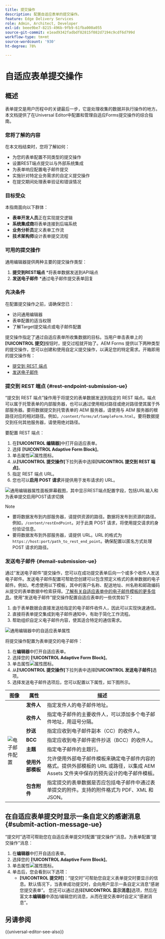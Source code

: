 ```yaml
---
title: 提交操作
description: 配置自适应表单的提交操作。
feature: Edge Delivery Services
role: Admin, Architect, Developer
exl-id: beee9be7-8215-496b-9fb9-61fba000a055
source-git-commit: e1ead9342fadbdf82815f082d7194c9cdf6d799d
workflow-type: tm+mt
source-wordcount: '930'
ht-degree: 78%

---
```


# 自适应表单提交操作

## 概述

表单提交是用户历程中的关键最后一步，它是处理收集的数据并执行操作的地方。 本文档提供了在Universal Editor中配置和管理自适应Forms提交操作的综合指南。

### 您将了解的内容

在本文档结束时，您将了解如何：

* 为您的表单配置不同类型的提交操作
* 设置REST端点提交以与外部系统集成
* 为表单响应配置电子邮件提交
* 实施针对特定业务需求的自定义提交操作
* 在提交期间处理表单验证和错误情况

### 目标受众

本指南面向以下群体：

* **表单开发人员**&#x200B;正在实现提交逻辑
* **系统集成商**&#x200B;将表单连接到后端系统
* **业务分析员**&#x200B;定义表单工作流
* **技术架构师**&#x200B;设计表单提交流程

### 可用的提交操作

通用编辑器提供两种主要的提交操作类型：

1. **提交到REST端点** *将表单数据发送到API端点
2. **发送电子邮件** *通过电子邮件提交表单回复

### 先决条件

在配置提交操作之前，请确保您已：

* 访问通用编辑器
* 表单配置的适当权限
* 了解Target提交端点或电子邮件配置

提交操作指定了通过自适应表单所收集数据的目标。当用户单击表单上的&#x200B;**[!UICONTROL 提交]**&#x200B;按钮时，提交过程就开始了。AEM Forms 提供以下两种类型的提交操作，您可以创建和使用自定义提交操作，以满足您的特定需求。开箱即用的提交操作有：

<!--To define a Submit Action for an Adaptive Form, you use the Properties dialog of the **Adaptive Form block** in the **Editor**-->

* [提交到 REST 端点](#rest-endpoint-submission-ue)
* [发送电子邮件](#email-submission-ue)


### 提交到 REST 端点 {#rest-endpoint-submission-ue}

“提交到 REST 端点”操作用于将提交的表单数据发送到指定的 REST 端点。端点可以属于托管表单的内部服务器，也可以通过使用相对路径或绝对路径使其属于外部服务器。要将数据提交到托管表单的 AEM 服务器，请使用与 AEM 服务器的根路径对应的相对路径。例如，`/content/forms/af/SampleForm.html`。要将数据提交到任何其他服务器，请使用绝对路径。

<!--Configuring the Submit Action to REST Endpoint for Adaptive Forms offers several benefits such as:  
* It facilitates seamless integration of form data with external systems and services via RESTful APIs.  
* Offers flexibility in managing data submissions from Adaptive Forms, accommodating dynamic and complex data structures.  
* Allows dynamic mapping of form fields to parameters within the REST endpoint URL, enabling adaptable and customizable data submissions.
-->



要配置 REST 端点：

1. 在&#x200B;**[!UICONTROL 编辑器]**&#x200B;中打开自适应表单。
1. 选择 **[!UICONTROL Adaptive Form Block]**。
1. 单击属性![属性](/help/forms/assets/Smock_Properties_18_N.svg)图标。
1. 从&#x200B;**[!UICONTROL 提交操作]**&#x200B;下拉列表中选择&#x200B;**[!UICONTROL 提交到 REST 端点]**。
1. 指定 REST 端点 URL。
1. 您也可以&#x200B;**启用 POST 请求**&#x200B;并提供用于发布请求的 URL。

![通用编辑器属性面板屏幕截图，其中显示REST端点配置字段，包括URL输入和为表单提交启用POST请求切换](/help/forms/assets/enable-post-request-ue.png)

>[!NOTE]
>
> * 要将数据发布到内部服务器，请提供资源的路径。数据将发布到资源的路径。例如，`/content/restEndPoint`。对于此类 POST 请求，将使用提交请求的身份验证信息。
> * 要将数据发布到外部服务器，请提供 URL。URL 的格式为 `https://host:port/path_to_rest_end_point`。确保配置以匿名方式处理 POST 请求的路径。

### 发送电子邮件 {#email-submission-ue}

通过“发送电子邮件”提交操作，您可以在成功提交表单后向一个或多个收件人发送电子邮件。发送电子邮件配置可帮助您创建可以包含预定义格式的表单数据的电子邮件。例如，考虑使用以下模板，其中的客户名称、配送地址、州名称和邮政编码从提交的表单数据中检索获得。[了解有关自适应表单中的电子邮件模板的更多信息](/help/forms/html-email-templates-in-adaptive-forms.md)。使用“发送电子邮件”提交操作配置自适应表单的一些优势如下：

1. 由于表单数据会直接发送给指定的电子邮件收件人，因此可以实现快速通信。
1. 直接将表单提交集成到电子邮件通知中，有助于简化工作流程。
1. 帮助组织自定义电子邮件内容，使其适合特定的通信需求。

![通用编辑器中的自适应表单属性](/help/forms/assets/submit-actions-ue.png)


将提交操作配置为表单提交的电子邮件：

1. 在&#x200B;**编辑器**&#x200B;中打开自适应表单。
1. 选择您的 **[!UICONTROL Adaptive Form Block]**。
1. 单击属性![属性](/help/forms/assets/Smock_Properties_18_N.svg)图标。
1. 从&#x200B;**[!UICONTROL 提交操作]**&#x200B;下拉列表中选择&#x200B;**[!UICONTROL 发送电子邮件]**&#x200B;选项。
1. 选择发送电子邮件选项后，您可以配置以下属性，如下图所示。

<table>
  <thead>
    <tr>
      <th>图像</th>
      <th>属性</th>
      <th>描述</th>
    </tr>
  </thead>
  <tbody>
    <tr>
    <td rowspan="7"><img src="/help/forms/assets/email-config-ue.png" alt="电子邮件配置"></td> 
    <td><b>发件人</td>
    <td>指定发件人的电子邮件地址。</td>
    </tr>
    <tr>
      <td><b>收件人</td>
      <td>指定电子邮件的主要收件人，可以添加多个电子邮件地址，用逗号分隔。</td>
    </tr>
    <tr>
      <td><b>抄送</td>
      <td>指定应收到电子邮件副本（CC）的收件人。</td>
    </tr>
    <tr>
      <td><b>BCC</td>
      <td>指定应收到电子邮件密件抄送（BCC）的收件人。</td>
    </tr>
    <tr>
      <td><b>主题</td>
      <td>指定电子邮件的主题行。</td>
    </tr>
    <tr>
      <td><b>使用外部模板</td>
      <td>允许使用外部电子邮件模板来确定电子邮件内容的格式。提供外部模板的 URL 或路径，以集成 AEM Assets 文件夹中保存的预先设计的电子邮件模板。</td>
    </tr>
    <tr>
      <td><b>包含附件</td>
      <td>指定提交的表单数据是否应包括电子邮件中通过表单提交的附件。支持的附件格式为 PDF、XML 和 JSON。</td>
    </tr>
  </tbody>
</table>






<!--
        
        * **From**: The email address of the sender.
        * **To**: Specify the primary recipients of the email, multiple email addresses can be added, separated by commas.
        * **CC**: Specify the recipients who should receive a carbon copy (CC) of the email.
        * **BCC**: Specify the recipients who should receive a blind carbon copy (BCC) of the email.
        * **Subject**: Specify the subject line of the email.
        * **Use External Template**: Enables the use of an external email template for formatting the email content. Provide the URL or path to the External template path to integrate a pre-designed email template hosted in your AEM Assets folder.
        * **Include Attachment**: Specifies whether the submitted form data should include an attachment submitted through the form in the email.

    ![Screenshot of the Universal Editor email configuration panel showing fields for From, To, CC, BCC, Subject, and options for external templates and attachments](/help/forms/assets/email-config-ue.png)

-->

## 在自适应表单提交时显示一条自定义的感谢消息 {#submit-action-message-ue}

“提交时”选项可帮助您在自适应表单提交时配置“提交操作”消息。为表单配置“提交操作”消息：

1. 在&#x200B;**编辑器**&#x200B;中打开自适应表单。
1. 选择您的 **[!UICONTROL Adaptive Form Block]**。
1. 单击属性![属性](/help/forms/assets/Smock_Properties_18_N.svg)图标。
1. 单击后，您会看到以下选项：
   * **[!UICONTROL 提交时]**：“提交时”可帮助您自定义表单提交时要显示的信息。默认情况下，当表单成功提交时，会向用户显示一条自定义消息“感谢您提交表单”。
您还可以通过选择&#x200B;**[!UICONTROL 显示消息]**&#x200B;选项，然后在富文本&#x200B;**编辑器**&#x200B;中添加/编辑您的消息，从而在提交表单时自定义“感谢消息”。


## 另请参阅

{{universal-editor-see-also}}

